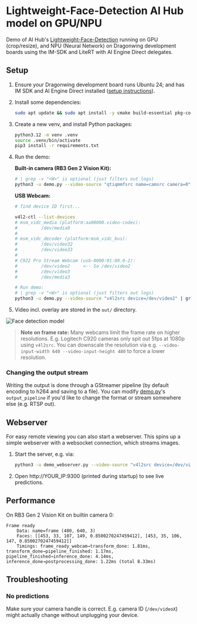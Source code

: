 # Lightweight-Face-Detection AI Hub model on GPU/NPU

Demo of AI Hub's [Lightweight-Face-Detection](https://aihub.qualcomm.com/models/face_det_lite) running on GPU (crop/resize), and NPU (Neural Network) on Dragonwing development boards using the IM-SDK and LiteRT with AI Engine Direct delegates.

## Setup

1. Ensure your Dragonwing development board runs Ubuntu 24; and has IM SDK and AI Engine Direct installed ([setup instructions](https://qc-ai-test.gitbook.io)).
2. Install some dependencies:

    ```bash
    sudo apt update && sudo apt install -y cmake build-essential pkg-config libcairo2-dev libgirepository1.0-dev v4l-utils python3-gst-1.0
    ```

3. Create a new venv, and install Python packages:

    ```bash
    python3.12 -m venv .venv
    source .venv/bin/activate
    pip3 install -r requirements.txt
    ```

4. Run the demo:

    **Built-in camera (RB3 Gen 2 Vision Kit):**

    ```bash
    # | grep -v "<W>" is optional (just filters out logs)
    python3 -u demo.py --video-source "qtiqmmfsrc name=camsrc camera=0" | grep -v "<W>"
    ```

    **USB Webcam:**

    ```bash
    # find device ID first...

    v4l2-ctl --list-devices
    # msm_vidc_media (platform:aa00000.video-codec):
    #         /dev/media0
    #
    # msm_vidc_decoder (platform:msm_vidc_bus):
    #         /dev/video32
    #         /dev/video33
    #
    # C922 Pro Stream Webcam (usb-0000:01:00.0-2):
    #         /dev/video2     <-- So /dev/video2
    #         /dev/video3
    #         /dev/media3

    # Run demo:
    # | grep -v "<W>" is optional (just filters out logs)
    python3 -u demo.py --video-source "v4l2src device=/dev/video2" | grep -v "<W>"
    ```

5. Video incl. overlay are stored in the `out/` directory.

![Face detection model](images/demo.png)

> **Note on frame rate:** Many webcams limit the frame rate on higher resolutions. E.g. Logitech C920 cameras only spit out 5fps at 1080p using `v4l2src`. You can downscale the resolution via e.g. `--video-input-width 640 --video-input-height 480` to force a lower resolution.

### Changing the output stream

Writing the output is done through a GStreamer pipeline (by default encoding to h264 and saving to a file). You can modify [demo.py](./demo.py)'s `output_pipeline` if you'd like to change the format or stream somewhere else (e.g. RTSP out).

## Webserver

For easy remote viewing you can also start a webserver. This spins up a simple webserver with a websocket connection, which streams images.

1. Start the server, e.g. via:

    ```bash
    python3 -u demo_webserver.py --video-source "v4l2src device=/dev/video3" --video-input-width 640 --video-input-height 480 | grep -v "<W>"
    ```

2. Open http://YOUR_IP:9300 (printed during startup) to see live predictions.

## Performance

On RB3 Gen 2 Vision Kit on builtin camera 0:

```
Frame ready
    Data: name=frame (480, 640, 3)
    Faces: [[453, 33, 107, 149, 0.8500270247459412], [453, 35, 106, 147, 0.8500270247459412]]
    Timings: frame_ready_webcam→transform_done: 1.81ms, transform_done→pipeline_finished: 1.17ms, pipeline_finished→inference_done: 4.14ms, inference_done→postprocessing_done: 1.22ms (total 8.33ms)
```

## Troubleshooting

### No predictions

Make sure your camera handle is correct. E.g. camera ID (`/dev/videoX`) might actually change without unplugging your device.
